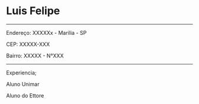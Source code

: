 # Luis Felipe

---


Endereço: XXXXXx - Marilia - SP

CEP: XXXXX-XXX

Bairro: XXXXX - N°XXX

---


Experiencia;

Aluno Unimar

Aluno do Ettore
